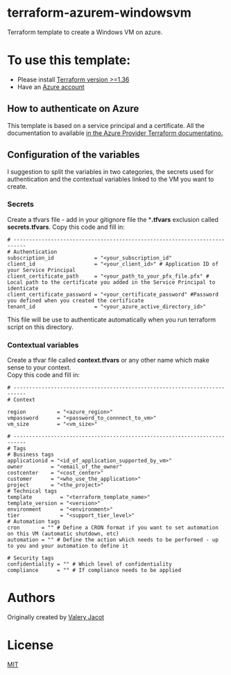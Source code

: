 # terraform-azurem-windowsvm
Terraform template to create a Windows VM on azure.

# To use this template:
- Please install [Terraform version >=1.36](https://www.terraform.io/downloads.html)
- Have an [Azure account](https://portal.azure.com)

## How to authenticate on Azure
This template is based on a service principal and a certificate. All the documentation to available [in the Azure Provider Terraform documentatino.](https://www.terraform.io/docs/providers/azurerm/guides/service_principal_client_certificate.html)

## Configuration of the variables
I suggestion to split the variables in two categories, the secrets used for authentication and the contextual variables linked to the VM you want to create.

### Secrets

Create a tfvars file - add in your gitignore file the ***.tfvars** exclusion called **secrets.tfvars**.
Copy this code and fill in:

```hcl
# --------------------------------------------------------------------------
# Authentication
subscription_id             = "<your_subscription_id" 
client_id                   = "<your_client_id>" # Application ID of your Service Principal
client_certificate_path     = "<your_path_to_your_pfx_file.pfx" # Local path to the certificate you added in the Service Principal to identicate
client_certificate_password = "<your_certificate_password" #Password you defined when you created the certificate 
tenant_id                   = "<your_azure_active_directory_id>"
```

This file will be use to authenticate automatically when you run terraform script on this directory.

### Contextual variables

Create a tfvar file called **context.tfvars** or any other name which make sense to your context.  
Copy this code and fill in:

```hcl
# --------------------------------------------------------------------------
# Context

region          = "<azure_region>"
vmpassword      = "<password_to_connnect_to_vm>"
vm_size         = "<vm_size>"

# --------------------------------------------------------------------------
# Tags
# Business tags
applicationid = "<id_of_application_supported_by_vm>"
owner         = "<email_of_the_owner"
costcenter    = "<cost_center>"
customer      = "<who_use_the_application>"
project       = "<the_project>"
# Technical tags
template         = "<terraform_template_name>"
template_version = "<version>"
environment      = "<environment>"
tier             = "<support_tier_level>"
# Automation tags
cron       = "" # Define a CRON format if you want to set automation on this VM (automatic shutdown, etc)
automation = "" # Define the action which needs to be performed - up to you and your automation to define it

# Security tags
confidentiality = "" # Which level of confidentiality
compliance      = "" # If compliance needs to be applied
```

# Authors
Originally created by [Valery Jacot](https://github.com/valeryinno)

# License
[MIT](https://github.com/valeryinno/terraform-azurerm-vm/blob/master/LICENSE)